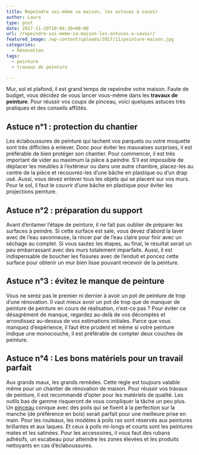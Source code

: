```yaml
---
title: Repeindre soi-même sa maison, les astuces à savoir
author: Laura
type: post
date: 2017-11-20T10:04:39+00:00
url: /repeindre-soi-meme-sa-maison-les-astuces-a-savoir/
featured_image: /wp-content/uploads/2017/11/peinture-maison.jpg
categories:
  - Rénovation
tags:
  - peinture
  - travaux de peinture

---
```

Mur, sol et plafond, il est grand temps de repeindre votre maison. Faute de budget, vous décidez de vous lancer vous-même dans les **travaux de peinture**. Pour réussir vos coups de pinceau, voici quelques astuces très pratiques et des conseils affûtés.

## Astuce n°1 : protection du chantier

Les éclaboussures de peinture qui tachent vos parquets ou votre moquette sont très difficiles à enlever. Donc pour éviter les mauvaises surprises, il est préférable de bien protéger son chantier. Pour commencer, il est très important de vider au maximum la pièce à peindre. S’il est impossible de déplacer les meubles à l’extérieur ou dans une autre chambre, placez-les au centre de la pièce et recouvrez-les d’une bâche en plastique ou d’un drap usé. Aussi, vous devez enlever tous les objets qui se placent sur vos murs. Pour le sol, il faut le couvrir d’une bâche en plastique pour éviter les projections peinture.

## Astuce n°2 : préparation du support

Avant d’entamer l’étape de peinture, il ne fait pas oublier de préparer les surfaces à peindre. Si cette surface est sale, vous devez d’abord la laver avec de l’eau savonneuse, la rincer par de l’eau claire pour finir avec un séchage au complet. Si vous sautez les étapes, au final, le résultat serait un peu embarrassant avec des murs totalement imparfaits. Aussi, il est indispensable de boucher les fissures avec de l’enduit et poncez cette surface pour obtenir un mur bien lisse pouvant recevoir de la peinture.

## Astuce n°3 : évitez le manque de peinture

Vous ne serez pas le premier ni dernier à avoir un pot de peinture de trop d’une rénovation. Il vaut mieux avoir un pot de trop que de manquer de peinture de peinture en cours de réalisation, n&#8217;est-ce pas ? Pour éviter ce désagrément de manque, regardez au-delà de vos décomptes et arrondissez au-dessus de vos estimations initiales. Parce que vous manquez d’expérience, il faut être prudent et même si votre peinture indique une monocouche, il est préférable de compter deux couches de peinture.

## Astuce n°4 : Les bons matériels pour un travail parfait

Aux grands maux, les grands remèdes. Cette règle est toujours valable même pour un chantier de rénovation de maison. Pour réussir vos travaux de peinture, il est recommandé d’opter pour les matériels de qualité. Les outils bas de gamme risqueront de vous compliquer la tâche un peu plus. Un [pinceau][1] conique avec des poils qui se fixent à la perfection sur la manche (de préférence en bois) serait parfait pour une meilleure prise en main. Pour les rouleaux, les modèles à poils ras sont réservés aux peintures brillantes et aux laques. Et ceux à poils mi-longs et courts sont les peintures mates et les satinées. Pour les accessoires, il vous faut des rubans adhésifs, un escabeau pour atteindre les zones élevées et les produits nettoyants en cas d’éclaboussures.

 [1]: https://fr.wikipedia.org/wiki/Pinceau